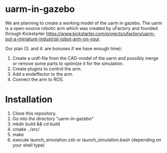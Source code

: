 uarm-in-gazebo
==============
We are planning to create a working model of the uarm in gazebo. The uarm is a open-source robotic arm which was created by uFactory and founded through Kickstarter https://www.kickstarter.com/projects/ufactory/uarm-put-a-miniature-industrial-robot-arm-on-your.

Our plan (3. and 4. are bonuses if we have enough time):

1. Create a urdf-file from the CAD-model of the uarm and possibly merge or remove some parts to optimize it for the simulation.
2. Create plugins to control the arm.
3. Add a endeffector to the arm.
4. Connect the arm to ROS.

Installation
==============

1. Clone this repository.
2. Go into the directory "uarm-in-gazebo"
3. mkdir build && cd build
4. cmake ../src/
5. make
6. execute launch_simulation.zsh or launch_simulation.bash (depending on your shell type)